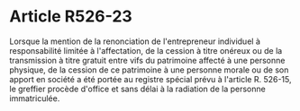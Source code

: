# Article R526-23

Lorsque la mention de la renonciation de l'entrepreneur individuel à responsabilité limitée à l'affectation, de la cession à titre onéreux ou de la transmission à titre gratuit entre vifs du patrimoine affecté à une personne physique, de la cession de ce patrimoine à une personne morale ou de son apport en société a été portée au registre spécial prévu à l'article R. 526-15, le greffier procède d'office et sans délai à la radiation de la personne immatriculée.
